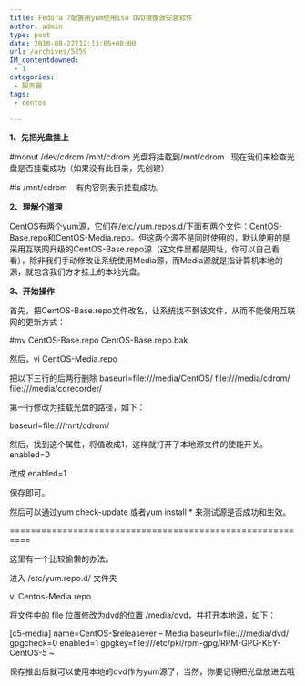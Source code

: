 ```yaml
---
title: Fedora 7配置用yum使用iso DVD镜像源安装软件
author: admin
type: post
date: 2010-08-22T12:13:05+00:00
url: /archives/5259
IM_contentdowned:
 - 1
categories:
 - 服务器
tags:
 - centos

---
```

**1、先把光盘挂上**

#monut /dev/cdrom /mnt/cdrom 光盘将挂载到/mnt/cdrom   现在我们来检查光盘是否挂载成功（如果没有此目录，先创建）

#ls /mnt/cdrom    有内容则表示挂载成功。

**2、理解个道理**

CentOS有两个yum源，它们在/etc/yum.repos.d/下面有两个文件：CentOS-Base.repo和CentOS-Media.repo。但这两个源不是同时使用的，默认使用的是采用互联网升级的CentOS-Base.repo源（这文件里都是网址，你可以自己看看），除非我们手动修改让系统使用Media源，而Media源就是指计算机本地的源，就包含我们方才挂上的本地光盘。

**3、开始操作**

首先，把CentOS-Base.repo文件改名，让系统找不到该文件，从而不能使用互联网的更新方式：

#mv CentOS-Base.repo CentOS-Base.repo.bak

然后，vi CentOS-Media.repo

把以下三行的后两行删除
baseurl=file:///media/CentOS/
file:///media/cdrom/
file:///media/cdrecorder/

第一行修改为挂载光盘的路径，如下：

baseurl=file:///mnt/cdrom/

然后，找到这个属性，将值改成1，这样就打开了本地源文件的使能开关。
enabled=0

改成 enabled=1

保存即可。

然后可以通过yum check-update 或者yum install * 来测试源是否成功和生效。

==========================================================

这里有一个比较偷懒的办法。

进入 /etc/yum.repo.d/ 文件夹

vi Centos-Media.repo

将文件中的 file 位置修改为dvd的位置 /media/dvd，并打开本地源，如下：

[c5-media]
name=CentOS-$releasever – Media
baseurl=file:///media/dvd/
gpgcheck=0
enabled=1
gpgkey=file:///etc/pki/rpm-gpg/RPM-GPG-KEY-CentOS-5
~

保存推出后就可以使用本地的dvd作为yum源了，当然，你要记得把光盘放进去哦